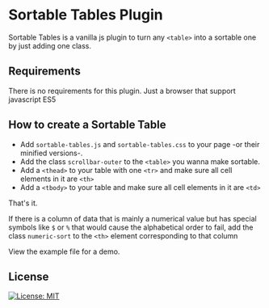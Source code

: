 # Sortable Tables Plugin
Sortable Tables is a vanilla js plugin to turn any `<table>` into a sortable one by just adding one class.

## Requirements
There is no requirements for this plugin. Just a browser that support javascript ES5

## How to create a Sortable Table
- Add `sortable-tables.js` and `sortable-tables.css` to your page -or their minified versions-.
- Add the class `scrollbar-outer` to the `<table>` you wanna make sortable.
- Add a `<thead>` to your table with one `<tr>` and make sure all cell elements in it are `<th>`
- Add a `<tbody>` to your table and make sure all cell elements in it are `<td>`

That's it.

If there is a column of data that is mainly a numerical value but has special symbols like `$` or `%` that would cause the alphabetical order to fail, add the class `numeric-sort` to the `<th>` element corresponding to that column

View the example file for a demo.

## License
[![License: MIT](https://img.shields.io/badge/License-MIT-yellow.svg)](https://opensource.org/licenses/MIT)
